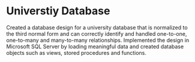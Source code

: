 # Universtiy Database

Created a database design for a university database that is normalized to the third normal form and can correctly identify and handled one-to-one, one-to-many and many-to-many relationships. Implemented the design in Microsoft SQL Server by loading meaningful data and created database objects such as views, stored procedures and functions.
